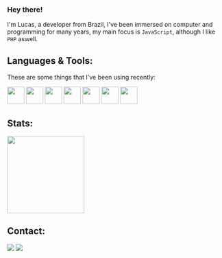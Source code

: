 ### Hey there!

I'm Lucas, a developer from Brazil, I've been immersed on computer and programming for many years, my main focus is `JavaScript`, although I like `PHP` aswell.

## **Languages & Tools:**

These are some things that I've been using recently:

<div style="display: inline_block">
<img src="https://cdn.jsdelivr.net/gh/devicons/devicon/icons/javascript/javascript-original.svg" width="40" height="40"/> 
<img src="https://cdn.jsdelivr.net/gh/devicons/devicon/icons/php/php-original.svg" width="40" height="40"/>
<img src="https://cdn.jsdelivr.net/gh/devicons/devicon/icons/nodejs/nodejs-original.svg" width="40" height="40"/>
<img src="https://cdn.jsdelivr.net/gh/devicons/devicon/icons/react/react-original.svg" width="40" height="40"/>
<img src="https://cdn.jsdelivr.net/gh/devicons/devicon/icons/git/git-original.svg" width="40" height="40"/>
<img src="https://cdn.jsdelivr.net/gh/devicons/devicon/icons/mysql/mysql-original.svg" width="40" height="40"/>
<img src="https://cdn.jsdelivr.net/gh/devicons/devicon/icons/heroku/heroku-plain.svg" width="40" height="40"/>
</div>
               
## **Stats:**

<div>
<!-- <img height="180em" src="https://github-readme-stats.vercel.app/api/top-langs/?username=wedz0ff&layout=compact&langs_count=6&theme=dracula&exclude_repo=ollyxpic,Jekhr-Translator&count_private=false"/> -->
<img height="180em" src="https://github-readme-stats.vercel.app/api?username=wedz0ff&show_icons=true&theme=dracula&include_all_commits=true&count_private=true&hide=contribs"/>
</div>

## **Contact:**

<p align="left">
  <a target="_blank" href="https://www.linkedin.com/in/lucas-hames-582281245/" alt="Linkedin">
  <img src="https://img.shields.io/badge/-LinkedIn-%230077B5?style=for-the-badge&logo=linkedin&logoColor=white" target="_blank"></a>

   <a target="_blank" href="mailto:lrphames@gmail.com" alt="Gmail">
  <img src="https://img.shields.io/badge/Email-D14836?style=for-the-badge&logo=gmail&logoColor=white"</a>
</p>
<br>
